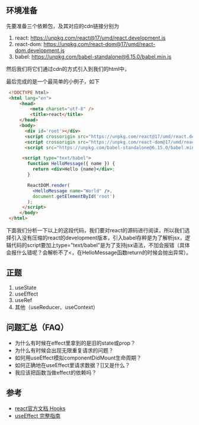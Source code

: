 环境准备
---
先要准备三个依赖包，及其对应的cdn链接分别为
1. react: https://unpkg.com/react@17/umd/react.development.js
2. react-dom: https://unpkg.com/react-dom@17/umd/react-dom.development.js
3. babel: https://unpkg.com/babel-standalone@6.15.0/babel.min.js

然后我们将它们通过cdn的方式引入到我们的html中，

最后完成的是一个最简单的小例子，如下
```html
 <!DOCTYPE html>
 <html lang="en">
     <head>
         <meta charset="utf-8" />
         <title>react</title>
     </head>
     <body>
       <div id='root'></div>
       <script crossorigin src="https://unpkg.com/react@17/umd/react.development.js"></script>
       <script crossorigin src="https://unpkg.com/react-dom@17/umd/react-dom.development.js"></script>
       <script src="https://unpkg.com/babel-standalone@6.15.0/babel.min.js"></script>

      <script type="text/babel">
        function HelloMessage({ name }) {
          return <div>Hello {name}</div>;
        }

        ReactDOM.render(
          <HelloMessage name="World" />,
          document.getElementById('root')
        );
      </script>
     </body>
 </html>
```
下面我们分析一下以上的这段代码，我们要对react的源码进行阅读，所以我们选择引入没有压缩的react的development版本，引入babel存粹是为了解析jsx，逻辑代码的script要加上type="text/babel"是为了支持jsx语法，不加会报错（具体会报什么错呢？会解析不了<，在HelloMessage函数return的时候会抛出异常）。

正题
---
1. useState
2. useEffect
3. useRef
4. 其他（useReducer、useContext）

问题汇总（FAQ）
---
- 为什么有时候在effect里拿到的是旧的state或prop？
- 为什么有时候会出现无限重复请求的问题？
- 如何用useEffect模拟componentDidMount生命周期？
- 如何正确地在useEffect里请求数据？[]又是什么？
- 我应该把函数当做effect的依赖吗？

参考
---
- [react官方文档 Hooks](https://reactjs.org/docs/hooks-intro.html)
- [useEffect 完整指南](https://overreacted.io/zh-hans/a-complete-guide-to-useeffect/)